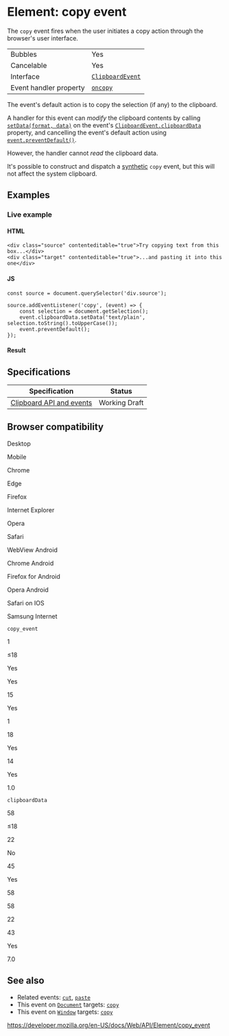 Element: copy event
===================

The `copy` event fires when the user initiates a copy action through the browser's user interface.

<table><tbody><tr class="odd"><td>Bubbles</td><td>Yes</td></tr><tr class="even"><td>Cancelable</td><td>Yes</td></tr><tr class="odd"><td>Interface</td><td><a href="../clipboardevent"><code>ClipboardEvent</code></a></td></tr><tr class="even"><td>Event handler property</td><td><a href="../htmlelement/oncopy"><code>oncopy</code></a></td></tr></tbody></table>

The event's default action is to copy the selection (if any) to the clipboard.

A handler for this event can *modify* the clipboard contents by calling [`setData(format, data)`](../datatransfer/setdata) on the event's [`ClipboardEvent.clipboardData`](../clipboardevent/clipboarddata) property, and cancelling the event's default action using [`event.preventDefault()`](../event/preventdefault).

However, the handler cannot *read* the clipboard data.

It's possible to construct and dispatch a [synthetic](https://developer.mozilla.org/en-US/docs/Web/Events/Creating_and_triggering_events) `copy` event, but this will not affect the system clipboard.

Examples
--------

### Live example

#### HTML

    <div class="source" contenteditable="true">Try copying text from this box...</div>
    <div class="target" contenteditable="true">...and pasting it into this one</div>

#### JS

    const source = document.querySelector('div.source');

    source.addEventListener('copy', (event) => {
        const selection = document.getSelection();
        event.clipboardData.setData('text/plain', selection.toString().toUpperCase());
        event.preventDefault();
    });

#### Result

Specifications
--------------

<table><thead><tr class="header"><th>Specification</th><th>Status</th></tr></thead><tbody><tr class="odd"><td><a href="https://w3c.github.io/clipboard-apis/#clipboard-event-copy">Clipboard API and events</a></td><td><span class="spec-wd">Working Draft</span></td></tr></tbody></table>

Browser compatibility
---------------------

Desktop

Mobile

Chrome

Edge

Firefox

Internet Explorer

Opera

Safari

WebView Android

Chrome Android

Firefox for Android

Opera Android

Safari on IOS

Samsung Internet

`copy_event`

1

≤18

Yes

Yes

15

Yes

1

18

Yes

14

Yes

1.0

`clipboardData`

58

≤18

22

No

45

Yes

58

58

22

43

Yes

7.0

See also
--------

-   Related events: [`cut`](cut_event), [`paste`](paste_event)
-   This event on [`Document`](../document) targets: [`copy`](../document/copy_event)
-   This event on [`Window`](../window) targets: [`copy`](../window/copy_event)

<a href="https://developer.mozilla.org/en-US/docs/Web/API/Element/copy_event" class="_attribution-link">https://developer.mozilla.org/en-US/docs/Web/API/Element/copy_event</a>
